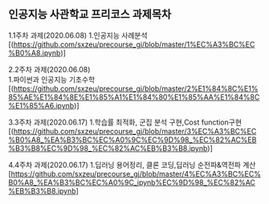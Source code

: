 인공지능 사관학교 프리코스 과제목차
----------------------------------------
1.1주차 과제(2020.06.08)
  1.인공지능 사례분석[(https://github.com/sxzeu/precourse_gj/blob/master/1%EC%A3%BC%EC%B0%A8.ipynb)]

2.2주차 과제(2020.06.08)   
  1.파이썬과 인공지능 기초수학[(https://github.com/sxzeu/precourse_gj/blob/master/2%E1%84%8C%E1%85%AE%E1%84%8E%E1%85%A1%E1%84%80%E1%85%AA%E1%84%8C%E1%85%A6.ipynb)]

3.3주차 과제(2020.06.17)
 1.학습률 최적화, 군집 분석 구현,Cost function구현[(https://github.com/sxzeu/precourse_gj/blob/master/3%EC%A3%BC%EC%B0%A8_%EA%B3%BC%EC%A0%9C%EC%9D%98_%EC%82%AC%EB%B3%B8%EC%9D%98_%EC%82%AC%EB%B3%B8.ipynb)]

4.4주차 과제(2020.06.17)
  1.딥러닝 용어정리, 클론 코딩,딥러닝 순전파&역전파 계산[https://github.com/sxzeu/precourse_gj/blob/master/4%EC%A3%BC%EC%B0%A8_%EA%B3%BC%EC%A0%9C_ipynb%EC%9D%98_%EC%82%AC%EB%B3%B8.ipynb]

